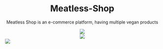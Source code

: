 <h1 align='center'> Meatless-Shop </h1>
<p align='center'> Meatless Shop is an e-commerce platform, having multiple vegan products </p>

<div align='center'>
<img src="readMe Gifs/meatless-main-page-readMe.gif">
</div>

<div align='center'>
<img src="readMe Gifs/meatless-contact-image-readMe.gif">
</div>

<img src="readMe Gifs/landing-page-meatless-shop-readMe.gif">
